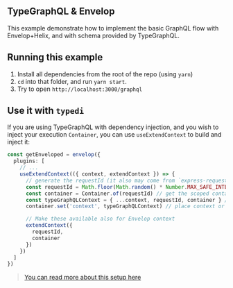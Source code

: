 ## TypeGraphQL & Envelop

This example demonstrate how to implement the basic GraphQL flow with Envelop+Helix, and with schema provided by TypeGraphQL.

## Running this example

1. Install all dependencies from the root of the repo (using `yarn`)
2. `cd` into that folder, and run `yarn start`.
3. Try to open `http://localhost:3000/graphql`

## Use it with `typedi`

If you are using TypeGraphQL with dependency injection, and you wish to inject your execution `Container`, you can use `useExtendContext` to build and inject it:

```ts
const getEnveloped = envelop({
  plugins: [
    // ...
    useExtendContext(({ context, extendContext }) => {
      // generate the requestId (it also may come from `express-request-id` or other middleware)
      const requestId = Math.floor(Math.random() * Number.MAX_SAFE_INTEGER) // uuid-like
      const container = Container.of(requestId) // get the scoped container
      const typeGraphQLContext = { ...context, requestId, container } // create fresh context object for TypeDI
      container.set('context', typeGraphQLContext) // place context or other data in container

      // Make these available also for Envelop context
      extendContext({
        requestId,
        container
      })
    })
  ]
})
```

> [You can read more about this setup here](https://typegraphql.com/docs/dependency-injection.html)
